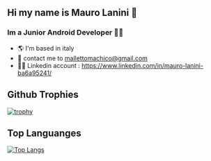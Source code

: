 ## Hi my name is Mauro Lanini 👋
### Im a Junior Android Developer :man_technologist:

- :earth_americas: I'm based in italy 
- :e-mail: contact me to mallettomachico@gmail.com
- :man_technologist: Linkedin account : https://www.linkedin.com/in/mauro-lanini-ba6a95241/

## Github Trophies <br>
[![trophy](https://github-profile-trophy.vercel.app/?username=laninim)](https://github.com/ryo-ma/github-profile-trophy)

## Top Languanges <br>
[![Top Langs](https://github-readme-stats.vercel.app/api/top-langs/?username=laninim)](https://github.com/anuraghazra/github-readme-stats)



